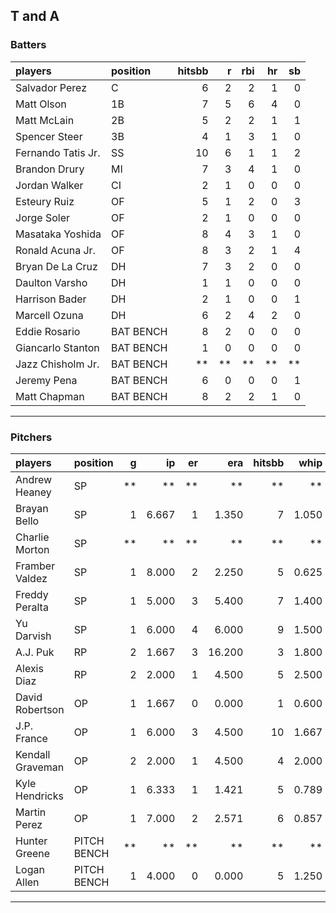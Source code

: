 ## T and A

### Batters

 
|players            |position  | hitsbb|  r| rbi| hr| sb| 
|:------------------|:---------|------:|--:|---:|--:|--:| 
|Salvador Perez     |C         |      6|  2|   2|  1|  0| 
|Matt Olson         |1B        |      7|  5|   6|  4|  0| 
|Matt McLain        |2B        |      5|  2|   2|  1|  1| 
|Spencer Steer      |3B        |      4|  1|   3|  1|  0| 
|Fernando Tatis Jr. |SS        |     10|  6|   1|  1|  2| 
|Brandon Drury      |MI        |      7|  3|   4|  1|  0| 
|Jordan Walker      |CI        |      2|  1|   0|  0|  0| 
|Esteury Ruiz       |OF        |      5|  1|   2|  0|  3| 
|Jorge Soler        |OF        |      2|  1|   0|  0|  0| 
|Masataka Yoshida   |OF        |      8|  4|   3|  1|  0| 
|Ronald Acuna Jr.   |OF        |      8|  3|   2|  1|  4| 
|Bryan De La Cruz   |DH        |      7|  3|   2|  0|  0| 
|Daulton Varsho     |DH        |      1|  1|   0|  0|  0| 
|Harrison Bader     |DH        |      2|  1|   0|  0|  1| 
|Marcell Ozuna      |DH        |      6|  2|   4|  2|  0| 
|Eddie Rosario      |BAT BENCH |      8|  2|   0|  0|  0| 
|Giancarlo Stanton  |BAT BENCH |      1|  0|   0|  0|  0| 
|Jazz Chisholm Jr.  |BAT BENCH |     **| **|  **| **| **| 
|Jeremy Pena        |BAT BENCH |      6|  0|   0|  0|  1| 
|Matt Chapman       |BAT BENCH |      8|  2|   2|  1|  0| 


* * *

### Pitchers

 
|players          |position    |  g|    ip| er|    era| hitsbb|  whip| so|  w| sv| 
|:----------------|:-----------|--:|-----:|--:|------:|------:|-----:|--:|--:|--:| 
|Andrew Heaney    |SP          | **|    **| **|     **|     **|    **| **| **| **| 
|Brayan Bello     |SP          |  1| 6.667|  1|  1.350|      7| 1.050|  5|  1|  0| 
|Charlie Morton   |SP          | **|    **| **|     **|     **|    **| **| **| **| 
|Framber Valdez   |SP          |  1| 8.000|  2|  2.250|      5| 0.625|  9|  1|  0| 
|Freddy Peralta   |SP          |  1| 5.000|  3|  5.400|      7| 1.400|  5|  0|  0| 
|Yu Darvish       |SP          |  1| 6.000|  4|  6.000|      9| 1.500|  6|  0|  0| 
|A.J. Puk         |RP          |  2| 1.667|  3| 16.200|      3| 1.800|  1|  0|  1| 
|Alexis Diaz      |RP          |  2| 2.000|  1|  4.500|      5| 2.500|  3|  0|  2| 
|David Robertson  |OP          |  1| 1.667|  0|  0.000|      1| 0.600|  0|  0|  1| 
|J.P. France      |OP          |  1| 6.000|  3|  4.500|     10| 1.667|  4|  0|  0| 
|Kendall Graveman |OP          |  2| 2.000|  1|  4.500|      4| 2.000|  2|  2|  0| 
|Kyle Hendricks   |OP          |  1| 6.333|  1|  1.421|      5| 0.789|  2|  1|  0| 
|Martin Perez     |OP          |  1| 7.000|  2|  2.571|      6| 0.857|  2|  1|  0| 
|Hunter Greene    |PITCH BENCH | **|    **| **|     **|     **|    **| **| **| **| 
|Logan Allen      |PITCH BENCH |  1| 4.000|  0|  0.000|      5| 1.250|  5|  0|  0| 


* * *


